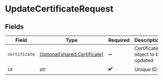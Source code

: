 # UpdateCertificateRequest


## Fields

| Field                                                              | Type                                                               | Required                                                           | Description                                                        |
| ------------------------------------------------------------------ | ------------------------------------------------------------------ | ------------------------------------------------------------------ | ------------------------------------------------------------------ |
| `certificate`                                                      | [Optional[shared.Certificate]](../../models/shared/certificate.md) | :heavy_minus_sign:                                                 | Certificate object to be updated                                   |
| `id`                                                               | *str*                                                              | :heavy_check_mark:                                                 | Unique ID                                                          |